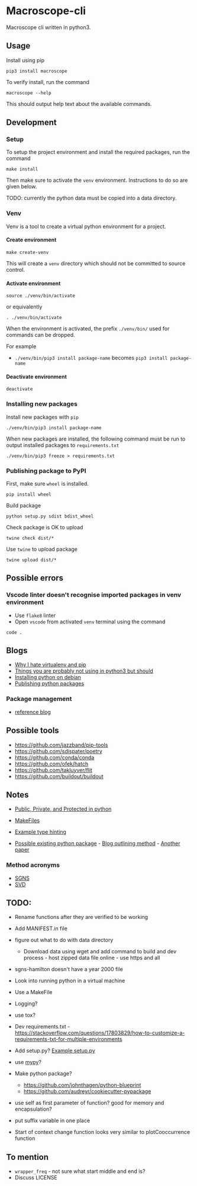 # Macroscope-cli

Macroscope cli written in python3.

## Usage

Install using pip

```shell
pip3 install macroscope
```

To verify install, run the command

```shell
macroscope --help
```

This should output help text about the available commands.

## Development

### Setup

To setup the project environment and install the required packages, run the command

```shell
make install
```

Then make sure to activate the ```venv``` environment. Instructions to do so are given below.

TODO: currently the python data must be copied into a data directory.

### Venv

Venv is a tool to create a virtual python environment for a project.

#### Create environment

```shell
make create-venv
```

This will create a ```venv``` directory which should not be committed to source control.

#### Activate environment

```shell
source ./venv/bin/activate
```

or equivalently

```shell
. ./venv/bin/activate
```

When the environment is activated, the prefix ```./venv/bin/``` used for commands can be dropped.

For example
* ```./venv/bin/pip3 install package-name``` becomes ```pip3 install package-name```

#### Deactivate environment

```shell
deactivate
```

### Installing new packages

Install new packages with ```pip```

```shell
./venv/bin/pip3 install package-name
```

When new packages are installed, the following command must be run to output installed packages to ```requirements.txt```

```shell
./venv/bin/pip3 freeze > requirements.txt
```

### Publishing package to PyPI

First, make sure ```wheel``` is installed.

```shell
pip install wheel
```

Build package

```shell
python setup.py sdist bdist_wheel
```

Check package is OK to upload

```shell
twine check dist/*
```

Use ```twine``` to upload package

```shell
twine upload dist/*
```

## Possible errors

### Vscode linter doesn't recognise imported packages in venv environment

* Use ```flake8``` linter
* Open ```vscode``` from activated ```venv``` terminal using the command 
```shell
code .
```

<!-- 
### Modules not importing correctly when executing code from command line

* In activated venv environment, execute the command ```python setup.py develop``` -->

## Blogs

* [Why I hate virtualenv and pip](https://pythonrants.wordpress.com/2013/12/06/why-i-hate-virtualenv-and-pip/)
* [Things you are probably not using in python3 but should](https://datawhatnow.com/things-you-are-probably-not-using-in-python-3-but-should/)
* [Installing python on debian](https://matthew-brett.github.io/pydagogue/installing_on_debian.html)
* [Publishing python packages](https://realpython.com/pypi-publish-python-package/)

### Package management

* [reference blog](https://chriswarrick.com/blog/2018/09/04/python-virtual-environments/)

## Possible tools

* https://github.com/jazzband/pip-tools
* https://github.com/sdispater/poetry
* https://github.com/conda/conda
* https://github.com/ofek/hatch
* https://github.com/takluyver/flit
* https://github.com/buildout/buildout

## Notes

* [Public, Private, and Protected in python](https://radek.io/2011/07/21/private-protected-and-public-in-python/)
* [MakeFiles](https://krzysztofzuraw.com/blog/2016/makefiles-in-python-projects.html)
* [Example type hinting](https://github.com/ActivityWatch/aw-core/blob/master/aw_core/models.py)

* [Possible existing python package](https://github.com/williamleif/histwords) - [Blog outlining method](https://aryamccarthy.github.io/hamilton2016diachronic/) - [Another paper](https://www.aclweb.org/anthology/C18-1117)

### Method acronyms

* [SGNS](https://mccormickml.com/2016/04/19/word2vec-tutorial-the-skip-gram-model/)
* [SVD](https://en.wikipedia.org/wiki/Singular_value_decomposition)

## TODO:

* Rename functions after they are verified to be working

* Add MANIFEST.in file
* figure out what to do with data directory
    * Download data using wget and add command to build and dev process - host zipped data file online - use https and all
* sgns-hamilton doesn't have a year 2000 file

* Look into running python in a virtual machine
* Use a MakeFile
* Logging?
* use tox?

* Dev requirements.txt - https://stackoverflow.com/questions/17803829/how-to-customize-a-requirements-txt-for-multiple-environments


* Add setup.py? [Example setup.py](https://github.com/kennethreitz/setup.py/blob/master/setup.py)

* use [mypy](https://github.com/python/mypy)?

* Make python package?
    * https://github.com/johnthagen/python-blueprint
    * https://github.com/audreyr/cookiecutter-pypackage

* use self as first parameter of function? good for memory and encapsulation?
* put suffix variable in one place
* Start of context change function looks very similar to plotCooccurrence function

## To mention

* ```wrapper_freq``` - not sure what start middle and end is?
* Discuss LICENSE
